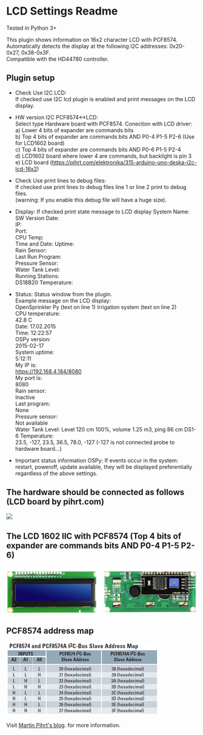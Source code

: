 LCD Settings Readme
====

Tested in Python 3+

This plugin shows information on 16x2 character LCD with PCF8574.  
Automatically detects the display at the following I2C addresses: 0x20-0x27, 0x38-0x3F.  
Compatible with the HD44780 controller.  

Plugin setup
-----------
* Check Use I2C LCD:  
  If checked use I2C lcd plugin is enabled and print messages on the LCD display.  </br>

* HW version I2C PCF8574<->LCD:  
  Select type Hardware board with PCF8574. Conection with LCD driver:  
  a) Lower 4 bits of expander are commands bits  
  b) Top 4 bits of expander are commands bits AND P0-4 P1-5 P2-6 (Use for LCD1602 board)  
  c) Top 4 bits of expander are commands bits AND P0-6 P1-5 P2-4  
  d) LCD1602 board where lower 4 are commands, but backlight is pin 3  
  e) LCD board (https://pihrt.com/elektronika/315-arduino-uno-deska-i2c-lcd-16x2)  </br>

* Check Use print lines to debug files:  
  If checked use print lines to debug files line 1 or line 2 print to debug files.  
  (warning: If you enable this debug file will have a huge size).  </br>

* Display: If checked print state message to LCD display
System Name:  
SW Version Date:  
IP:  
Port:  
CPU Temp:  
Time and Date:
Uptime:  
Rain Sensor:  
Last Run Program:  
Pressure Sensor:  
Water Tank Level:  
Running Stations:  
DS18B20 Temperature: </br>


* Status:
  Status window from the plugin.  
  Example message on the LCD display:  
  OpenSprinkler Py (text on line 1)
  Irrigation system (text on line 2)    
  CPU temperature:  
  42.8 C  
  Date: 17.02.2015  
  Time: 12:22:57  
  OSPy version:  
  2015-02-17  
  System uptime:  
  5:12:11  
  My IP is:  
  https://192.168.4.184/8080  
  My port is:  
  8080  
  Rain sensor:  
  Inactive  
  Last program:  
  None  
  Pressure sensor:    
  Not available  
  Water Tank Level:
  Level 120 cm 100%, volume 1.25 m3, ping 86 cm
  DS1-6 Temperature:  
  23.5, -127, 23.5, 36.5, 78.0, -127
  (-127 is not connected probe to hardware board...)  </br>

* Important status information OSPy:
  If events occur in the system: restart, poweroff, update available, they will be displayed preferentially regardless of the above settings.  </br>     
  
## The hardware should be connected as follows (LCD board by pihrt.com)
[![](https://github.com/martinpihrt/OSPy-plugins/blob/master/plugins/lcd_display/static/images/schematics.png?raw=true)](https://github.com/martinpihrt/OSPy-plugins/blob/master/plugins/lcd_display/static/images/schematics.png)

## The LCD 1602 IIC with PCF8574 (Top 4 bits of expander are commands bits AND P0-4 P1-5 P2-6)
[![](https://github.com/martinpihrt/OSPy-plugins/blob/master/plugins/lcd_display/static/images/lcd1602_iic.png?raw=true)](https://github.com/martinpihrt/OSPy-plugins/blob/master/plugins/lcd_display/static/images/lcd1602_iic.png)  

## PCF8574 address map
[![](https://github.com/martinpihrt/OSPy-plugins/blob/master/plugins/lcd_display/static/images/pcf8574_map.png?raw=true)](https://github.com/martinpihrt/OSPy-plugins/blob/master/plugins/lcd_display/static/images/pcf8574_map.png)    

Visit [Martin Pihrt's blog](https://pihrt.com/elektronika/315-arduino-uno-deska-i2c-lcd-16x2). for more information.
